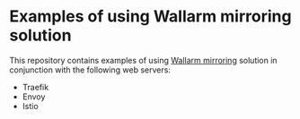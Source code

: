 # Examples of using Wallarm mirroring solution 

This repository contains examples of using [Wallarm mirroring](https://registry.terraform.io/modules/wallarm/wallarm/aws/0.9.1/examples/mirror) solution in conjunction with the following web servers:
- Traefik
- Envoy
- Istio